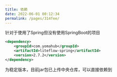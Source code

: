 ```yaml
---
title: 依赖
date: 2022-06-01 00:12:34
permalink: /pages/314fee/
---
```


针对于使用了Spring但没有使用SpringBoot的项目

```xml
<dependency>
	<groupId>com.yomahub</groupId>
    <artifactId>liteflow-spring</artifactId>
	<version>2.7.2</version>
</dependency>
```
为稳定版本，目前jar包已上传中央仓库，可以直接依赖到